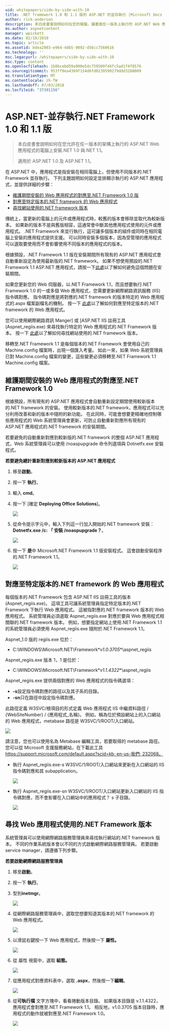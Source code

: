 ```yaml
---
uid: whitepapers/side-by-side-with-10
title: .NET framework 1.0 和 1.1 版的 ASP.NET 的並存執行 |Microsoft Docs
author: rick-anderson
description: 本白皮書會說明如何在您的電腦，讓畫面任一版本上執行的 ASP.NET Web 應用程式上安裝.NET 1.0 與.NET 1.1...
ms.author: aspnetcontent
manager: wpickett
ms.date: 02/10/2010
ms.topic: article
ms.assetid: bdea2003-e964-4db5-9092-d56cc7560616
ms.technology: ''
msc.legacyurl: /whitepapers/side-by-side-with-10
msc.type: content
ms.openlocfilehash: 1b8bcebd59a900e54c759509fd4fc5ad1f4f8576
ms.sourcegitcommit: 953ff9ea4369f154d6fd0239599279ddd3280009
ms.translationtype: MT
ms.contentlocale: zh-TW
ms.lasthandoff: 07/03/2018
ms.locfileid: "37391156"
---
```

<a name="aspnet-side-by-side-execution-of-net-framework-10-and-11"></a>ASP.NET-並存執行.NET Framework 1.0 和 1.1 版
====================
> 本白皮書會說明如何在您允許在任一版本的架構上執行的 ASP.NET Web 應用程式的電腦上安裝.NET 1.0 與.NET 1.1。
> 
> 適用於 ASP.NET 1.0 及 ASP.NET 1.1。


在 ASP.NET 中，應用程式是指安裝在相同電腦上，但使用不同版本的.NET Framework 並存執行。 下列主題說明如何設定並排顯示執行的 ASP.NET 應用程式，並提供詳細的步驟：

- [維護期間安裝的 Web 應用程式的對應至.NET Framework 1.0 版](#1)
- [對應至特定版本的.NET framework 的 Web 應用程式](#2)
- [尋找網站使用的.NET framework 版本](#3)

傳統上，當更新的電腦上的元件或應用程式時，較舊的版本會移除並取代為較新版本。 如果新的版本不是與舊版相容，這通常會中斷其他應用程式使用的元件或應用程式。 .NET Framework 來並行執行，這可讓多個版本的組件或同時在相同電腦上安裝的應用程式提供支援。 可以同時安裝多個版本，因為受管理的應用程式可以選取要使用而不會影響使用不同版本的應用程式的版本。

根據預設，.NET Framework 1.1 版在安裝期間所有現有的 ASP.NET 應用程式會自動重新設定為使用最新版的.NET framework。 如果不想使用預設的.NET Framework 1.1 ASP.NET 應用程式，請按一下[此處](#1)以了解如何避免這個問題在安裝期間。

如果您更新您的 Web 伺服器，以.NET Framework 1.1，而且想要執行.NET Framework 1.0 的一或多個 Web 應用程式，您需要更新網際網路資訊服務 (IIS) 指令碼對應。 指令碼對應是將對應的.NET framework 的版本特定的 Web 應用程式的.aspx 檔案副檔名的機制。 按一下 [此處](#2)以了解如何對應至特定版本的.NET framework 的 Web 應用程式。

您可以使用網際網路資訊 Manger] 或 [ASP.NET IIS 註冊工具 (Aspnet\_regiis.exe) 來尋找執行特定的 Web 應用程式的.NET Framework 版本。 按一下 [此處](#3)以了解如何尋找網站使用的.NET framework 版本。

移轉至.NET Framework 1.1 是每個版本的.NET Framework 會使用自己的 Machine.config 檔案時，出現一個匯入考量。 如此一來，如果 Web 系統管理員已對 Machine.config 檔案的變更，這些變更必須移轉至.NET Framework 1.1 Machine.config 檔案。

<a id="1"></a>

## <a name="maintaining-your-web-applications-mapping-to-net-framework-10-during-installation"></a>維護期間安裝的 Web 應用程式的對應至.NET Framework 1.0

根據預設，所有現有的 ASP.NET 應用程式會自動重新設定期間使用較新版本的.NET framework 的安裝。 使用較新版本的.NET framework，應用程式可以充分利用改善和新的版本中隨附的新功能。 在此同時，可能會想要更精確地控制哪些應用程式的 Web 系統管理員會更新，可防止自動重新對應所有現有的 ASP.NET 應用程式的.NET framework 的安裝期間。

若要避免的自動重新對應到較新版的.NET framework 的整個 ASP.NET 應用程式，Web 系統管理員可以使用 /noaspupgrade 命令列選項與 Dotnetfx.exe 安裝程式。

**若要避免總計重新對應到較新版本的 ASP.NET 應用程式**

1. 移至**啟動**。
2. 按一下 **執行**。
3. 輸入 **cmd**。
4. 按一下 [確定 **Deploying Office Solutions**]。  
  
    ![](side-by-side-with-10/_static/image1.gif)
5. 從命令提示字元中，輸入下列這一行加入開始的.NET framework 安裝： **Dotnetfx.exe /c: 「 安裝 /noaspupgrade？**。  
  
    ![](side-by-side-with-10/_static/image2.gif)
6. 按一下 **是**中 Microsoft.NET Framework 1.1 版安裝程式。 這會啟動安裝程序的.NET Framework 1.1。  
  
    ![](side-by-side-with-10/_static/image3.gif)

<a id="2"></a>

## <a name="map-a-web-application-to-a-specific-version-of-the-net-framework"></a>對應至特定版本的.NET framework 的 Web 應用程式

每個版本的.NET Framework 包含 ASP.NET IIS 註冊工具的版本 (Aspnet\_regiis.exe)。 這項工具可讓系統管理員指定特定版本的.NET Framework 下執行 Web 應用程式。 這被指對應的.NET framework 版本的 Web 應用程式。 系統管理員必須選取 Aspnet\_regiis.exe 對應於要與 Web 應用程式相關聯的.NET framework 版本。 例如，想要指定網站上使用.NET Framework 1.1 的系統管理員必須使用 Aspnet\_regiis.exe 隨附於.NET Framework 1.1。

Aspnet\_1.0 版的 regiis.exe 位於：

- C:\WINDOWS\Microsoft.NET\Framework\**v1.0.3705**\aspnet\_regiis

Aspnet\_regiis.exe 版本 1，1 是位於：

- C:\WINDOWS\Microsoft.NET\Framework\**v1.1.4322**\aspnet\_regiis

Aspnet\_regiis.exe 提供兩個對應的 Web 應用程式的指令碼選項：

- **-s**設定指令碼對應的路徑以及其子系的目錄。
- **-sn**只在路徑中設定指令碼對應。

此路徑定義 W3SVC/根項目的形式定義 Web 應用程式 IIS 中繼資料路徑 / {WebSiteNumber} / {應用程式\_名稱}。 例如，稱為位於預設網站上的入口網站的 Web 應用程式，metabase 路徑是 W3SVC/1/ROOT/入口網站。

![](side-by-side-with-10/_static/image4.gif)

請注意，您也可以使用名為 Metabase 編輯工具，若要取得的 metabase 路徑。 您可以從 Microsoft 支援服務網站，在下載此工具[ https://support.microsoft.com/default.aspx?scid=kb; en-us-我們; 232068。](https://support.microsoft.com/default.aspx?scid=kb;en-us;232068)

- 執行 Aspnet\_regiis.exe-s W3SVC/1/ROOT/入口網站來更新在入口網站的 IIS 指令碼對應和其 subapplication。  
  
    ![](side-by-side-with-10/_static/image5.gif)

- 執行 Aspnet\_regiis.exe-sn W3SVC/1/ROOT/入口網站更新入口網站的 IIS 指令碼對應，而不會影響在入口網站中的應用程式？ s 子目錄。  
  
    ![](side-by-side-with-10/_static/image6.gif)

<a id="3"></a>

## <a name="find-the-net-framework-version-that-a-web-application-is-using"></a>尋找 Web 應用程式使用的.NET Framework 版本

系統管理員可以使用網際網路服務管理員來尋找執行網站的.NET framework 版本。 不同的作業系統版本會以不同的方式啟動網際網路服務管理員。 若要啟動 service manager，請遵循下列步驟。

**若要啟動網際網路服務管理員**

1. 移至**啟動**。
2. 按一下 **執行**。
3. 型別**inetmgr**。  
  
    ![](side-by-side-with-10/_static/image7.gif)
4. 從網際網路服務管理員中，選取您想要知道其版本的.NET framework 的 Web 應用程式。  
  
    ![](side-by-side-with-10/_static/image8.gif)
5. 以滑鼠右鍵按一下 Web 應用程式，然後按一下 **屬性。**  
  
    ![](side-by-side-with-10/_static/image9.gif)
6. 從 屬性 視窗中，選取 **組態。**  
  
    ![](side-by-side-with-10/_static/image10.gif)
7. 從應用程式對應資料表中，選取 **.aspx**，然後按一下**編輯**。  
  
    ![](side-by-side-with-10/_static/image11.gif)
8. 從**可執行檔** 文字方塊中，看看捲動版本目錄。 如果版本目錄是 v.1.1.4322，應用程式會對應至.NET Framework 1.1。 相反地，v1.0.3705 版本目錄時，應用程式的動作就被對應至.NET Framework 1.0。  
  
    ![](side-by-side-with-10/_static/image12.gif)
